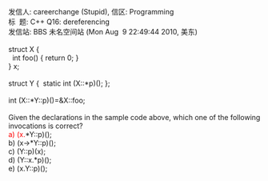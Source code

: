 发信人: careerchange (Stupid), 信区: Programming<br /> 标&nbsp; 题: C++ Q16: dereferencing<br /> 发信站: BBS 未名空间站 (Mon Aug&nbsp; 9 22:49:44 2010, 美东)<br /> <br /> struct X {<br /> &nbsp; int foo() { return 0; }<br /> } x;<br /> <br /> struct Y {&nbsp; static int (X::*p)(); };<br /> <br /> int (X::*Y::p)()=&amp;X::foo;<br /> <br /> Given the declarations in the sample code above, which one of the following <br /> invocations is correct? <br /> <span style="color: red;">a) (x.</span>*Y::p)(); <br /> b) (x-&gt;*Y::p)(); <br /> c) (Y::p)(x); <br /> d) (Y::x.*p)();<br /> e) (x.Y::p)();&nbsp; 